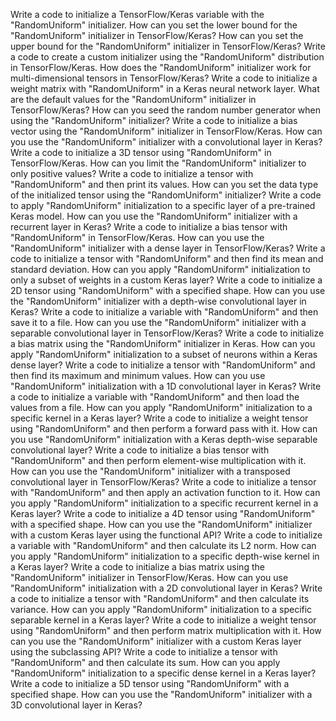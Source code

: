 Write a code to initialize a TensorFlow/Keras variable with the "RandomUniform" initializer.
How can you set the lower bound for the "RandomUniform" initializer in TensorFlow/Keras?
How can you set the upper bound for the "RandomUniform" initializer in TensorFlow/Keras?
Write a code to create a custom initializer using the "RandomUniform" distribution in TensorFlow/Keras.
How does the "RandomUniform" initializer work for multi-dimensional tensors in TensorFlow/Keras?
Write a code to initialize a weight matrix with "RandomUniform" in a Keras neural network layer.
What are the default values for the "RandomUniform" initializer in TensorFlow/Keras?
How can you seed the random number generator when using the "RandomUniform" initializer?
Write a code to initialize a bias vector using the "RandomUniform" initializer in TensorFlow/Keras.
How can you use the "RandomUniform" initializer with a convolutional layer in Keras?
Write a code to initialize a 3D tensor using "RandomUniform" in TensorFlow/Keras.
How can you limit the "RandomUniform" initializer to only positive values?
Write a code to initialize a tensor with "RandomUniform" and then print its values.
How can you set the data type of the initialized tensor using the "RandomUniform" initializer?
Write a code to apply "RandomUniform" initialization to a specific layer of a pre-trained Keras model.
How can you use the "RandomUniform" initializer with a recurrent layer in Keras?
Write a code to initialize a bias tensor with "RandomUniform" in TensorFlow/Keras.
How can you use the "RandomUniform" initializer with a dense layer in TensorFlow/Keras?
Write a code to initialize a tensor with "RandomUniform" and then find its mean and standard deviation.
How can you apply "RandomUniform" initialization to only a subset of weights in a custom Keras layer?
Write a code to initialize a 2D tensor using "RandomUniform" with a specified shape.
How can you use the "RandomUniform" initializer with a depth-wise convolutional layer in Keras?
Write a code to initialize a variable with "RandomUniform" and then save it to a file.
How can you use the "RandomUniform" initializer with a separable convolutional layer in TensorFlow/Keras?
Write a code to initialize a bias matrix using the "RandomUniform" initializer in Keras.
How can you apply "RandomUniform" initialization to a subset of neurons within a Keras dense layer?
Write a code to initialize a tensor with "RandomUniform" and then find its maximum and minimum values.
How can you use "RandomUniform" initialization with a 1D convolutional layer in Keras?
Write a code to initialize a variable with "RandomUniform" and then load the values from a file.
How can you apply "RandomUniform" initialization to a specific kernel in a Keras layer?
Write a code to initialize a weight tensor using "RandomUniform" and then perform a forward pass with it.
How can you use "RandomUniform" initialization with a Keras depth-wise separable convolutional layer?
Write a code to initialize a bias tensor with "RandomUniform" and then perform element-wise multiplication with it.
How can you use the "RandomUniform" initializer with a transposed convolutional layer in TensorFlow/Keras?
Write a code to initialize a tensor with "RandomUniform" and then apply an activation function to it.
How can you apply "RandomUniform" initialization to a specific recurrent kernel in a Keras layer?
Write a code to initialize a 4D tensor using "RandomUniform" with a specified shape.
How can you use the "RandomUniform" initializer with a custom Keras layer using the functional API?
Write a code to initialize a variable with "RandomUniform" and then calculate its L2 norm.
How can you apply "RandomUniform" initialization to a specific depth-wise kernel in a Keras layer?
Write a code to initialize a bias matrix using the "RandomUniform" initializer in TensorFlow/Keras.
How can you use "RandomUniform" initialization with a 2D convolutional layer in Keras?
Write a code to initialize a tensor with "RandomUniform" and then calculate its variance.
How can you apply "RandomUniform" initialization to a specific separable kernel in a Keras layer?
Write a code to initialize a weight tensor using "RandomUniform" and then perform matrix multiplication with it.
How can you use the "RandomUniform" initializer with a custom Keras layer using the subclassing API?
Write a code to initialize a tensor with "RandomUniform" and then calculate its sum.
How can you apply "RandomUniform" initialization to a specific dense kernel in a Keras layer?
Write a code to initialize a 5D tensor using "RandomUniform" with a specified shape.
How can you use the "RandomUniform" initializer with a 3D convolutional layer in Keras?